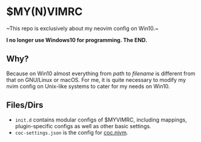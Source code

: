 # $MY(N)VIMRC
~This repo is exclusively about my neovim config on Win10.~

**I no longer use Windows10 for programming. The END.**

## Why?
Because on Win10 almost everything from *path* to *filename* is different from
that on GNU/Linux or macOS. For me, it is quite necessary to modify my nvim
config on Unix-like systems to cater for my needs on Win10.

## Files/Dirs
- `init.d` contains modular configs of $MYVIMRC, including mappings,
  plugin-specific configs as well as other basic settings.
- `coc-settings.json` is the config for [coc.nivm](https://github.com/neoclide/coc.nvim).

